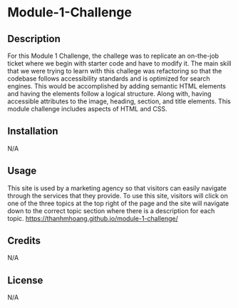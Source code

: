 # Module-1-Challenge

## Description

For this Module 1 Challenge, the challege was to replicate an on-the-job ticket where we begin with starter code and have to modify it. The main skill that we were trying to learn with this challege was refactoring so that the codebase follows accessibility standards and is optimized for search engines. This would be accomplished by adding semantic HTML elements and having the elements follow a logical structure. Along with, having accessible attributes to the image, heading, section, and title elements. This module challenge includes aspects of HTML and CSS.

## Installation

N/A

## Usage

This site is used by a marketing agency so that visitors can easily navigate through the services that they provide. To use this site, visitors will click on one of the three topics at the top right of the page and the site will navigate down to the correct topic section where there is a description for each topic.
https://thanhmhoang.github.io/module-1-challenge/


## Credits

N/A

## License

N/A
